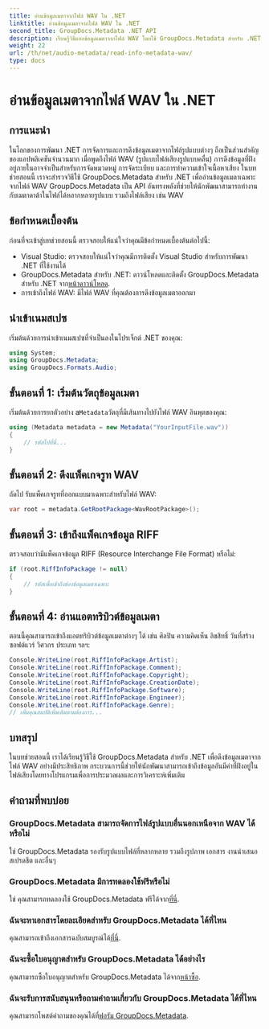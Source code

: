 ```yaml
---
title: อ่านข้อมูลเมตาจากไฟล์ WAV ใน .NET
linktitle: อ่านข้อมูลเมตาจากไฟล์ WAV ใน .NET
second_title: GroupDocs.Metadata .NET API
description: เรียนรู้วิธีแยกข้อมูลเมตาจากไฟล์ WAV โดยใช้ GroupDocs.Metadata สำหรับ .NET เจาะลึกบทช่วยสอนแบบทีละขั้นตอนนี้เพื่อใช้ประโยชน์จากข้อมูลเมตาสำหรับการจัดการไฟล์เสียง
weight: 22
url: /th/net/audio-metadata/read-info-metadata-wav/
type: docs
---
```

# อ่านข้อมูลเมตาจากไฟล์ WAV ใน .NET

## การแนะนำ
ในโลกของการพัฒนา .NET การจัดการและการดึงข้อมูลเมตาจากไฟล์รูปแบบต่างๆ ถือเป็นส่วนสำคัญของแอปพลิเคชันจำนวนมาก เมื่อพูดถึงไฟล์ WAV (รูปแบบไฟล์เสียงรูปแบบคลื่น) การดึงข้อมูลที่ฝังอยู่ภายในอาจจำเป็นสำหรับการจัดหมวดหมู่ การจัดระเบียบ และการทำความเข้าใจเนื้อหาเสียง
ในบทช่วยสอนนี้ เราจะสำรวจวิธีใช้ GroupDocs.Metadata สำหรับ .NET เพื่ออ่านข้อมูลเมตาเฉพาะจากไฟล์ WAV GroupDocs.Metadata เป็น API อันทรงพลังที่ช่วยให้นักพัฒนาสามารถทำงานกับเมตาดาต้าในไฟล์ได้หลากหลายรูปแบบ รวมถึงไฟล์เสียง เช่น WAV
## ข้อกำหนดเบื้องต้น
ก่อนที่จะเข้าสู่บทช่วยสอนนี้ ตรวจสอบให้แน่ใจว่าคุณมีข้อกำหนดเบื้องต้นต่อไปนี้:
- Visual Studio: ตรวจสอบให้แน่ใจว่าคุณมีการติดตั้ง Visual Studio สำหรับการพัฒนา .NET ที่ใช้งานได้
-  GroupDocs.Metadata สำหรับ .NET: ดาวน์โหลดและติดตั้ง GroupDocs.Metadata สำหรับ .NET จาก[หน้าดาวน์โหลด](https://releases.groupdocs.com/metadata/net/).
- การเข้าถึงไฟล์ WAV: มีไฟล์ WAV ที่คุณต้องการดึงข้อมูลเมตาออกมา

## นำเข้าเนมสเปซ
เริ่มต้นด้วยการนำเข้าเนมสเปซที่จำเป็นลงในโปรเจ็กต์ .NET ของคุณ:
```csharp
using System;
using GroupDocs.Metadata;
using GroupDocs.Formats.Audio;
```
## ขั้นตอนที่ 1: เริ่มต้นวัตถุข้อมูลเมตา
 เริ่มต้นด้วยการยกตัวอย่าง a`Metadata`วัตถุที่มีเส้นทางไปยังไฟล์ WAV อินพุตของคุณ:
```csharp
using (Metadata metadata = new Metadata("YourInputFile.wav"))
{
    // รหัสไปที่นี่...
}
```
## ขั้นตอนที่ 2: ดึงแพ็คเกจรูท WAV
ถัดไป รับแพ็คเกจรูทที่ออกแบบมาเฉพาะสำหรับไฟล์ WAV:
```csharp
var root = metadata.GetRootPackage<WavRootPackage>();
```
## ขั้นตอนที่ 3: เข้าถึงแพ็คเกจข้อมูล RIFF
ตรวจสอบว่ามีแพ็คเกจข้อมูล RIFF (Resource Interchange File Format) หรือไม่:
```csharp
if (root.RiffInfoPackage != null)
{
    // รหัสเพื่อเข้าถึงช่องข้อมูลเมตาเฉพาะ
}
```
## ขั้นตอนที่ 4: อ่านแอตทริบิวต์ข้อมูลเมตา
ตอนนี้คุณสามารถเข้าถึงแอตทริบิวต์ข้อมูลเมตาต่างๆ ได้ เช่น ศิลปิน ความคิดเห็น ลิขสิทธิ์ วันที่สร้าง ซอฟต์แวร์ วิศวกร ประเภท ฯลฯ:
```csharp
Console.WriteLine(root.RiffInfoPackage.Artist);
Console.WriteLine(root.RiffInfoPackage.Comment);
Console.WriteLine(root.RiffInfoPackage.Copyright);
Console.WriteLine(root.RiffInfoPackage.CreationDate);
Console.WriteLine(root.RiffInfoPackage.Software);
Console.WriteLine(root.RiffInfoPackage.Engineer);
Console.WriteLine(root.RiffInfoPackage.Genre);
// เพิ่มคุณสมบัติเพิ่มเติมตามต้องการ...
```

## บทสรุป
ในบทช่วยสอนนี้ เราได้เรียนรู้วิธีใช้ GroupDocs.Metadata สำหรับ .NET เพื่อดึงข้อมูลเมตาจากไฟล์ WAV อย่างมีประสิทธิภาพ กระบวนการนี้ช่วยให้นักพัฒนาสามารถเข้าถึงข้อมูลอันมีค่าที่ฝังอยู่ในไฟล์เสียงโดยทางโปรแกรมเพื่อการประมวลผลและการวิเคราะห์เพิ่มเติม

## คำถามที่พบบ่อย
### GroupDocs.Metadata สามารถจัดการไฟล์รูปแบบอื่นนอกเหนือจาก WAV ได้หรือไม่
ใช่ GroupDocs.Metadata รองรับรูปแบบไฟล์ที่หลากหลาย รวมถึงรูปภาพ เอกสาร งานนำเสนอ สเปรดชีต และอื่นๆ
### GroupDocs.Metadata มีการทดลองใช้ฟรีหรือไม่
 ใช่ คุณสามารถทดลองใช้ GroupDocs.Metadata ฟรีได้จาก[ที่นี่](https://releases.groupdocs.com/).
### ฉันจะหาเอกสารโดยละเอียดสำหรับ GroupDocs.Metadata ได้ที่ไหน
 คุณสามารถเข้าถึงเอกสารฉบับสมบูรณ์ได้[ที่นี่](https://tutorials.groupdocs.com/metadata/net/).
### ฉันจะซื้อใบอนุญาตสำหรับ GroupDocs.Metadata ได้อย่างไร
 คุณสามารถซื้อใบอนุญาตสำหรับ GroupDocs.Metadata ได้จาก[หน้าซื้อ](https://purchase.groupdocs.com/buy).
### ฉันจะรับการสนับสนุนหรือถามคำถามเกี่ยวกับ GroupDocs.Metadata ได้ที่ไหน
 คุณสามารถโพสต์คำถามของคุณได้ที่[ฟอรัม GroupDocs.Metadata](https://forum.groupdocs.com/c/metadata/14).